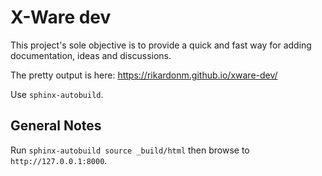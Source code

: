 # X-Ware dev

This project's sole objective is to provide a quick and fast way for adding documentation, ideas and discussions.

The pretty output is here: https://rikardonm.github.io/xware-dev/


Use `sphinx-autobuild`.


## General Notes

Run `sphinx-autobuild source _build/html` then browse to `http://127.0.0.1:8000`.
